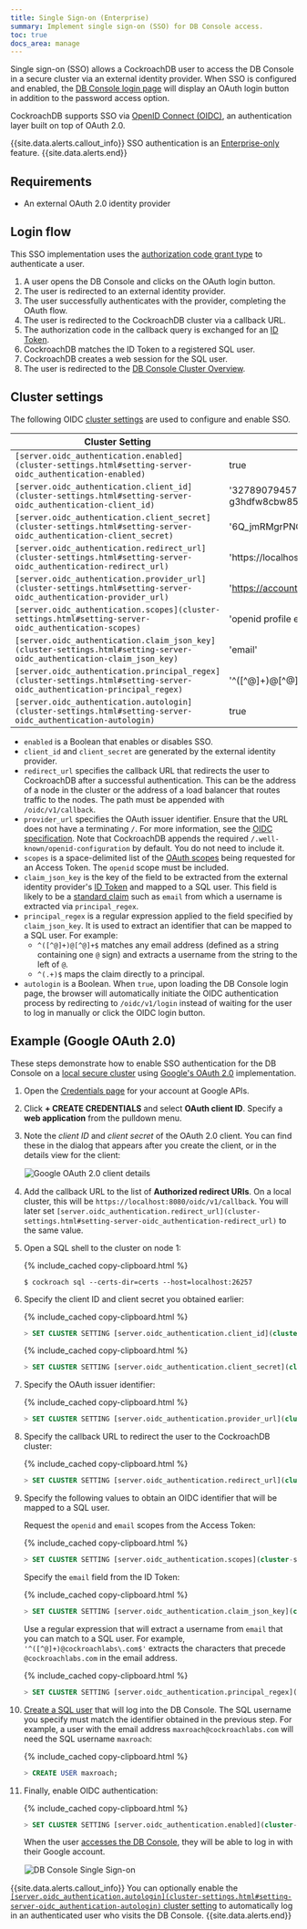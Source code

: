 ```yaml
---
title: Single Sign-on (Enterprise)
summary: Implement single sign-on (SSO) for DB Console access.
toc: true
docs_area: manage
---
```


Single sign-on (SSO) allows a CockroachDB user to access the DB Console in a secure cluster via an external identity provider. When SSO is configured and enabled, the [DB Console login page](ui-overview.html#db-console-access) will display an OAuth login button in addition to the password access option.

CockroachDB supports SSO via [OpenID Connect (OIDC)](https://openid.net/connect/), an authentication layer built on top of OAuth 2.0.

{{site.data.alerts.callout_info}}
SSO authentication is an [Enterprise-only](enterprise-licensing.html) feature.
{{site.data.alerts.end}}

## Requirements

- An external OAuth 2.0 identity provider

## Login flow

This SSO implementation uses the [authorization code grant type](https://tools.ietf.org/html/rfc6749#section-4.1) to authenticate a user.

1. A user opens the DB Console and clicks on the OAuth login button.
1. The user is redirected to an external identity provider.
1. The user successfully authenticates with the provider, completing the OAuth flow.
1. The user is redirected to the CockroachDB cluster via a callback URL.
1. The authorization code in the callback query is exchanged for an [ID Token](https://openid.net/specs/openid-connect-core-1_0.html#IDToken).
1. CockroachDB matches the ID Token to a registered SQL user.
1. CockroachDB creates a web session for the SQL user.
1. The user is redirected to the [DB Console Cluster Overview](ui-cluster-overview-page.html).

## Cluster settings

The following OIDC [cluster settings](cluster-settings.html) are used to configure and enable SSO.

| Cluster Setting | Example Value
|-----------------|------
| `[server.oidc_authentication.enabled](cluster-settings.html#setting-server-oidc_authentication-enabled)` | true
| `[server.oidc_authentication.client_id](cluster-settings.html#setting-server-oidc_authentication-client_id)` | '32789079457-g3hdfw8cbw85obi5cb525hsceaqf69unn.apps.googleusercontent.com'
| `[server.oidc_authentication.client_secret](cluster-settings.html#setting-server-oidc_authentication-client_secret)` | '6Q_jmRMgrPNOc_mN91boe-9EP'
| `[server.oidc_authentication.redirect_url](cluster-settings.html#setting-server-oidc_authentication-redirect_url)` | 'https://localhost:8080/oidc/v1/callback'
| `[server.oidc_authentication.provider_url](cluster-settings.html#setting-server-oidc_authentication-provider_url)` | 'https://accounts.google.com'
| `[server.oidc_authentication.scopes](cluster-settings.html#setting-server-oidc_authentication-scopes)` | 'openid profile email'
| `[server.oidc_authentication.claim_json_key](cluster-settings.html#setting-server-oidc_authentication-claim_json_key)` | 'email'
| `[server.oidc_authentication.principal_regex](cluster-settings.html#setting-server-oidc_authentication-principal_regex)` | '^([^@]+)@[^@]+$'
| `[server.oidc_authentication.autologin](cluster-settings.html#setting-server-oidc_authentication-autologin)` | true

- `enabled` is a Boolean that enables or disables SSO.
- `client_id` and `client_secret` are generated by the external identity provider.
- `redirect_url` specifies the callback URL that redirects the user to CockroachDB after a successful authentication. This can be the address of a node in the cluster or the address of a load balancer that routes traffic to the nodes. The path must be appended with `/oidc/v1/callback`.
- `provider_url` specifies the OAuth issuer identifier. Ensure that the URL does not have a terminating `/`. For more information, see the [OIDC specification](https://openid.net/specs/openid-connect-discovery-1_0.html#ProviderConfig). Note that CockroachDB appends the required `/.well-known/openid-configuration` by default. You do not need to include it.
- `scopes` is a space-delimited list of the [OAuth scopes](https://openid.net/specs/openid-connect-core-1_0.html#ScopeClaims) being requested for an Access Token. The `openid` scope must be included.
- `claim_json_key` is the key of the field to be extracted from the external identity provider's [ID Token](https://openid.net/specs/openid-connect-core-1_0.html#IDToken) and mapped to a SQL user. This field is likely to be a [standard claim](https://openid.net/specs/openid-connect-core-1_0.html#StandardClaims) such as `email` from which a username is extracted via `principal_regex`.
- `principal_regex` is a regular expression applied to the field specified by `claim_json_key`. It is used to extract an identifier that can be mapped to a SQL user. For example:
	- `^([^@]+)@[^@]+$` matches any email address (defined as a string containing one `@` sign) and extracts a username from the string to the left of `@`.
	- `^(.+)$` maps the claim directly to a principal.
- `autologin` is a Boolean. When `true`, upon loading the DB Console login page, the browser will automatically initiate the OIDC authentication process by redirecting to `/oidc/v1/login` instead of waiting for the user to log in manually or click the OIDC login button.

## Example (Google OAuth 2.0)

These steps demonstrate how to enable SSO authentication for the DB Console on a [local secure cluster](secure-a-cluster.html) using [Google's OAuth 2.0](https://developers.google.com/identity/protocols/oauth2) implementation.

1. Open the [Credentials page](https://console.developers.google.com/apis/credentials) for your account at Google APIs.

1. Click **+ CREATE CREDENTIALS** and select **OAuth client ID**. Specify a **web application** from the pulldown menu.

1. Note the *client ID* and *client secret* of the OAuth 2.0 client. You can find these in the dialog that appears after you create the client, or in the details view for the client:

	<img src="{{ 'images/v21.2/google-oidc-client.png' | relative_url }}" alt="Google OAuth 2.0 client details" style="border:1px solid #eee;max-width:100%" />

1. Add the callback URL to the list of **Authorized redirect URIs**. On a local cluster, this will be `https://localhost:8080/oidc/v1/callback`. You will later set `[server.oidc_authentication.redirect_url](cluster-settings.html#setting-server-oidc_authentication-redirect_url)` to the same value.

1. Open a SQL shell to the cluster on node 1:

    {% include_cached copy-clipboard.html %}
    ~~~ shell
    $ cockroach sql --certs-dir=certs --host=localhost:26257
    ~~~

1. Specify the client ID and client secret you obtained earlier:

	{% include_cached copy-clipboard.html %}
	~~~ sql
	> SET CLUSTER SETTING [server.oidc_authentication.client_id](cluster-settings.html#setting-server-oidc_authentication-client_id) = '\<client id\>';
	~~~

	{% include_cached copy-clipboard.html %}
	~~~ sql
	> SET CLUSTER SETTING [server.oidc_authentication.client_secret](cluster-settings.html#setting-server-oidc_authentication-client_secret) = '\<client secret\>';
	~~~

1. Specify the OAuth issuer identifier:

	{% include_cached copy-clipboard.html %}
	~~~ sql
	> SET CLUSTER SETTING [server.oidc_authentication.provider_url](cluster-settings.html#setting-server-oidc_authentication-provider_url) = 'https://accounts.google.com';
	~~~

1. Specify the callback URL to redirect the user to the CockroachDB cluster:

	{% include_cached copy-clipboard.html %}
	~~~ sql
	> SET CLUSTER SETTING [server.oidc_authentication.redirect_url](cluster-settings.html#setting-server-oidc_authentication-redirect_url) = 'https://localhost:8080/oidc/v1/callback';
	~~~

1. Specify the following values to obtain an OIDC identifier that will be mapped to a SQL user.

	Request the `openid` and `email` scopes from the Access Token:

	{% include_cached copy-clipboard.html %}
	~~~ sql
	> SET CLUSTER SETTING [server.oidc_authentication.scopes](cluster-settings.html#setting-server-oidc_authentication-scopes) = 'openid email';
	~~~

	Specify the `email` field from the ID Token:

	{% include_cached copy-clipboard.html %}
	~~~ sql
	> SET CLUSTER SETTING [server.oidc_authentication.claim_json_key](cluster-settings.html#setting-server-oidc_authentication-claim_json_key) = 'email';
	~~~

	Use a regular expression that will extract a username from `email` that you can match to a SQL user. For example, `'^([^@]+)@cockroachlabs\.com$'` extracts the characters that precede `@cockroachlabs.com` in the email address.

	{% include_cached copy-clipboard.html %}
	~~~ sql
	> SET CLUSTER SETTING [server.oidc_authentication.principal_regex](cluster-settings.html#setting-server-oidc_authentication-principal_regex) = '^([^@]+)@cockroachlabs.com$';
	~~~

1. [Create a SQL user](create-user.html#create-a-user) that will log into the DB Console. The SQL username you specify must match the identifier obtained in the previous step. For example, a user with the email address `maxroach@cockroachlabs.com` will need the SQL username `maxroach`:

    {% include_cached copy-clipboard.html %}
    ~~~ sql
    > CREATE USER maxroach;
    ~~~

1. Finally, enable OIDC authentication:

	{% include_cached copy-clipboard.html %}
	~~~ sql
	> SET CLUSTER SETTING [server.oidc_authentication.enabled](cluster-settings.html#setting-server-oidc_authentication-enabled) = true;
	~~~

	When the user [accesses the DB Console](ui-overview.html#db-console-access), they will be able to log in with their Google account.

	<img src="{{ 'images/v21.2/ui_login_sso.png' | relative_url }}" alt="DB Console Single Sign-on" style="border:1px solid #eee;max-width:50%" />

{{site.data.alerts.callout_info}}
You can optionally enable the [`[server.oidc_authentication.autologin](cluster-settings.html#setting-server-oidc_authentication-autologin)` cluster setting](#cluster-settings) to automatically log in an authenticated user who visits the DB Console.
{{site.data.alerts.end}}
